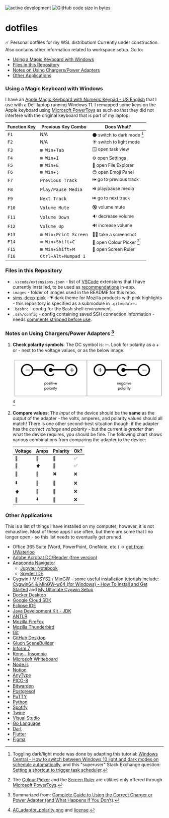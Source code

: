 ![active development](https://img.shields.io/badge/active%20dev-yes-brightgreen.svg)
![GitHub code size in bytes](https://img.shields.io/github/languages/code-size/simcard0000/dotfiles.svg)
# dotfiles
☄️ Personal dotfiles for my WSL distribution! Currently under construction. Also contains other information related to workspace setup. Go to:
* [Using a Magic Keyboard with Windows](#using-a-magic-keyboard-with-windows)
* [Files in this Repository](#files-in-this-repository)
* [Notes on Using Chargers/Power Adapters](#notes-on-using-chargerspower-adapters)
* [Other Applications](#other-applications)

### Using a Magic Keyboard with Windows

I have an [Apple Magic Keyboard with Numeric Keypad - US English](https://www.apple.com/ca/shop/product/MQ052LL/A/magic-keyboard-with-numeric-keypad-us-english?afid=p238%7Cstr3DVrrv-dc_mtid_1870765e38482_pcrid_590109978670_pgrid_133662840134_pntwk_g_pchan_online_pexid__&cid=aos-ca-kwgo-pla---slid---product-MQ052LL/A-CA) that I use with a Dell laptop running Windows 11. I remapped some keys on the Apple keyboard using [Microsoft PowerToys](https://learn.microsoft.com/en-us/windows/powertoys/) as such so that they did not interfere with the original keyboard that is part of my laptop:

| Function Key | Previous Key Combo | Does What? |
| ------------ | ------------------ | ----- |
| <kbd>F1</kbd> | N/A | 🌑 switch to dark mode [^1] |
| <kbd>F2</kbd> | N/A | ☀️ switch to light mode |
| <kbd>F3</kbd> | <kbd>⊞ Win</kbd>+<kbd>Tab</kbd> | 🪟 open task view | 
| <kbd>F4</kbd> | <kbd>⊞ Win</kbd>+<kbd>I</kbd> | ⚙️ open Settings |
| <kbd>F5</kbd> | <kbd>⊞ Win</kbd>+<kbd>E</kbd> | 📁 open File Explorer | 
| <kbd>F6</kbd> | <kbd>⊞ Win</kbd>+<kbd>;</kbd> | 😊 open Emoji Panel |
| <kbd>F7</kbd> | <kbd>Previous Track</kbd> | ⏮️ go to previous track |
| <kbd>F8</kbd> | <kbd>Play/Pause Media</kbd> | ⏯️ play/pause media |
| <kbd>F9</kbd> | <kbd>Next Track</kbd> | ⏭️ go to next track |
| <kbd>F10</kbd> | <kbd>Volume Mute</kbd> | 🔇 volume mute |
| <kbd>F11</kbd>| <kbd>Volume Down</kbd> | 🔉 decrease volume |
| <kbd>F12</kbd> | <kbd>Volume Up</kbd> | 🔊 increase volume |
| <kbd>F13</kbd> | <kbd>⊞ Win</kbd>+<kbd>Print Screen</kbd> | 🤳🏽 take a screenshot |
| <kbd>F14</kbd> | <kbd>⊞ Win</kbd>+<kbd>Shift</kbd>+<kbd>C</kbd> | 🎨 open Colour Picker [^2] |
| <kbd>F15</kbd> | <kbd>⊞ Win</kbd>+<kbd>Shift</kbd>+<kbd>M</kbd> | 📏 open Screen Ruler |
| <kbd>F16</kbd> | <kbd>Ctrl</kbd>+<kbd>Alt</kbd>+<kbd>Numpad 1</kbd>

### Files in this Repository

* `.vscode/extensions.json` - list of [VSCode](https://code.visualstudio.com/) extensions that I have currently installed, to be used as [recommendations](https://code.visualstudio.com/docs/editor/extension-marketplace#_workspace-recommended-extensions) in-app.
* `images` - folder of images used in the README for this repo.
* [sims-deep-pink](https://github.com/simcard0000/sims-deep-pink) - 💗 dark theme for Mozilla products with pink highlights - this repository is specified as a submodule in `.gitmodules`.
* `.bashrc` - config for the Bash shell environment.
* `.ssh/config` - config containing saved SSH connection information - needs [comments stripped before use](https://github.com/getify/JSON.minify/tree/python).

### Notes on Using Chargers/Power Adapters [^3]

1. **Check polarity symbols**: The DC symbol is: ⎓. Look for polarity as a + or - next to the voltage values, or as the below image:
   
   ![polarity symbols](https://github.com/simcard0000/dotfiles/blob/main/images/AC_adaptor_polarity.png)[^4]

3. **Compare values**: The *input* of the device should be the **same** as the *output* of the adapter - the volts, amperes, and polarity values should all match! There is one other second-best situation though: if the adapter has the *correct voltage* and *polarity* - but the current is *greater* than what the device requires, you should be fine. The following chart shows various combinations from comparing the adapter to the device:

    |Voltage|Amps|Polarity|Ok?|
    |-------|----|--------|---|
    |🟰|🟰|🟰|✅|
    |🟰|⬆️|🟰|✅|
    |🟰|🟰|✖️|❌|
    |⬇️|🟰|🟰|❌|
    |⬆️|🟰|🟰|❌|
    |🟰|⬇️|🟰|❌|

### Other Applications
This is a list of things I have installed on my computer; however, it is not exhaustive. Most of these apps I use often, but there are some that I no longer open - so this list needs to eventually get pruned.

* Office 365 Suite (Word, PowerPoint, OneNote, etc.) → [get from UWaterloo](https://uwaterloo.ca/microsoft-365/)
* [Adobe Acrobat DC/Reader (free version)](https://www.adobe.com/ca/acrobat/pdf-reader.html)
* [Anaconda Navigator](https://www.anaconda.com/anaconda-navigator)
    * [Jupyter Notebook](https://jupyter.org/)
    * [Spyder IDE](https://www.spyder-ide.org/)
* [Cygwin](https://www.cygwin.com/) / [MYSYS2](https://www.msys2.org/) / [MinGW](https://www.mingw-w64.org/) - some useful installation tutorials include: [Cygwin64 & MinGW-w64 (for Windows) - How To Install and Get Started](https://www3.ntu.edu.sg/home/ehchua/programming/howto/Cygwin_HowTo.html) and [My Ultimate Cygwin Setup](https://guysherman.com/2013/11/02/my-ultimate-cygwin-setup/)
* [Docker Desktop](https://www.docker.com/products/docker-desktop/)
* [Google Cloud SDK](https://cloud.google.com/sdk)
* [Eclipse IDE](https://eclipseide.org/)
* [Java Development Kit - JDK](https://www.oracle.com/ca-en/java/technologies/downloads/)
* [ANTLR](https://www.antlr.org/)
* [Mozilla FireFox](https://www.mozilla.org/en-CA/firefox/)
* [Mozilla Thunderbird](https://www.thunderbird.net/en-CA/)
* [Git](https://git-scm.com/)
* [GitHub Desktop](https://desktop.github.com/)
* [Gluon SceneBuilder](https://gluonhq.com/products/scene-builder/)
* [Inform 7](https://ganelson.github.io/inform-website/)
* [Kong - Insomnia](https://insomnia.rest/)
* [Microsoft Whiteboard](https://www.microsoft.com/en-ca/microsoft-365/microsoft-whiteboard/digital-whiteboard-app)
* [Node.js](https://nodejs.org/en)
* [Notion](https://www.notion.so/)
* [AnyType](https://anytype.io/)
* [PICO-8](https://www.lexaloffle.com/pico-8.php)
* [Bitwarden](https://bitwarden.com/)
* [Postgresql](https://www.postgresql.org/)
* [PuTTY](https://www.putty.org/)
* [Python](https://www.python.org/)
* [Spotify](https://open.spotify.com/)
* [Twine](https://twinery.org/)
* [Visual Studio](https://visualstudio.microsoft.com/)
* [Go Language](https://go.dev/)
* [Dart](https://dart.dev/)
* [Flutter](https://flutter.dev/)
* [Figma](https://www.figma.com/)
  
[^1]: Toggling dark/light mode was done by adapting this tutorial: [Windows Central - How to switch between Windows 10 light and dark modes on schedule automatically](https://www.windowscentral.com/how-switch-between-light-and-dark-colors-schedule-automatically-windows-10), and this "superuser" Stack Exchange question: [Setting a shortcut to trigger task scheduler](https://superuser.com/questions/57694/setting-a-shortcut-to-trigger-task-scheduler).
[^2]: The [Colour Picker](https://learn.microsoft.com/en-us/windows/powertoys/color-picker) and the [Screen Ruler](https://learn.microsoft.com/en-us/windows/powertoys/screen-ruler) are utilities only offered through [Microsoft PowerToys](https://github.com/microsoft/PowerToys).
[^3]: Summarized from: [Complete Guide to Using the Correct Charger or Power Adapter (and What Happens If You Don’t)](https://www.groovypost.com/howto/choose-right-power-adapter-charger-phone-laptop/).
[^4]: [AC_adaptor_polarity.png](https://en.wikipedia.org/wiki/Polarity_symbols#/media/File:AC_adaptor_polarity.png) and [license](https://creativecommons.org/licenses/by-sa/3.0/).
